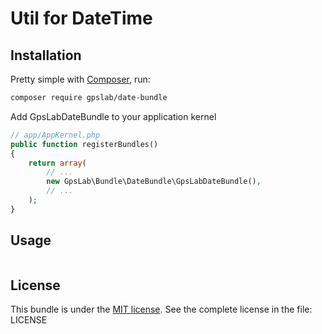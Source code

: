 Util for DateTime
===================

## Installation

Pretty simple with [Composer](http://packagist.org), run:

```sh
composer require gpslab/date-bundle
```

Add GpsLabDateBundle to your application kernel

```php
// app/AppKernel.php
public function registerBundles()
{
    return array(
        // ...
        new GpsLab\Bundle\DateBundle\GpsLabDateBundle(),
        // ...
    );
}
```

## Usage

```
```

## License

This bundle is under the [MIT license](http://opensource.org/licenses/MIT). See the complete license in the file: LICENSE
